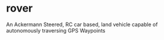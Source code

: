# rover
An Ackermann Steered, RC car based, land vehicle capable of autonomously traversing GPS Waypoints

 
